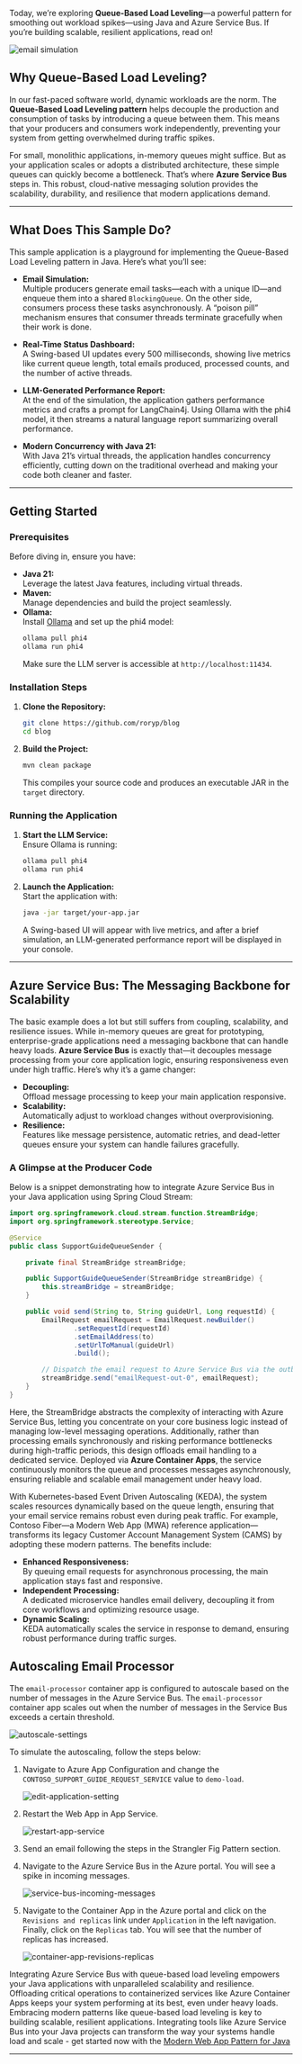 Today, we’re exploring **Queue-Based Load Leveling**—a powerful pattern for smoothing out workload spikes—using Java and Azure Service Bus. If you’re building scalable, resilient applications, read on!

![email simulation](email.webp)

## Why Queue-Based Load Leveling?

In our fast-paced software world, dynamic workloads are the norm. The **Queue-Based Load Leveling pattern** helps decouple the production and consumption of tasks by introducing a queue between them. This means that your producers and consumers work independently, preventing your system from getting overwhelmed during traffic spikes.

For small, monolithic applications, in-memory queues might suffice. But as your application scales or adopts a distributed architecture, these simple queues can quickly become a bottleneck. That’s where **Azure Service Bus** steps in. This robust, cloud-native messaging solution provides the scalability, durability, and resilience that modern applications demand.

---

## What Does This Sample Do?

This sample application is a playground for implementing the Queue-Based Load Leveling pattern in Java. Here’s what you’ll see:

- **Email Simulation:**  
  Multiple producers generate email tasks—each with a unique ID—and enqueue them into a shared `BlockingQueue`. On the other side, consumers process these tasks asynchronously. A “poison pill” mechanism ensures that consumer threads terminate gracefully when their work is done.

- **Real-Time Status Dashboard:**  
  A Swing-based UI updates every 500 milliseconds, showing live metrics like current queue length, total emails produced, processed counts, and the number of active threads.

- **LLM-Generated Performance Report:**  
  At the end of the simulation, the application gathers performance metrics and crafts a prompt for LangChain4j. Using Ollama with the phi4 model, it then streams a natural language report summarizing overall performance.

- **Modern Concurrency with Java 21:**  
  With Java 21’s virtual threads, the application handles concurrency efficiently, cutting down on the traditional overhead and making your code both cleaner and faster.

---

## Getting Started

### Prerequisites

Before diving in, ensure you have:

- **Java 21:**  
  Leverage the latest Java features, including virtual threads.
- **Maven:**  
  Manage dependencies and build the project seamlessly.
- **Ollama:**  
  Install [Ollama](https://ollama.com/) and set up the phi4 model:
  ```bash
  ollama pull phi4
  ollama run phi4
  ```
  Make sure the LLM server is accessible at `http://localhost:11434`.

### Installation Steps

1. **Clone the Repository:**
   ```bash
   git clone https://github.com/roryp/blog
   cd blog
   ```
2. **Build the Project:**
   ```bash
   mvn clean package
   ```
   This compiles your source code and produces an executable JAR in the `target` directory.

### Running the Application

1. **Start the LLM Service:**  
   Ensure Ollama is running:
   ```bash
   ollama pull phi4
   ollama run phi4
   ```
2. **Launch the Application:**  
   Start the application with:
   ```bash
   java -jar target/your-app.jar
   ```
   A Swing-based UI will appear with live metrics, and after a brief simulation, an LLM-generated performance report will be displayed in your console.

---

## Azure Service Bus: The Messaging Backbone for Scalability

The basic example does a lot but still suffers from coupling, scalability, and resilience issues.
While in-memory queues are great for prototyping, enterprise-grade applications need a messaging backbone that can handle heavy loads. **Azure Service Bus** is exactly that—it decouples message processing from your core application logic, ensuring responsiveness even under high traffic. Here’s why it’s a game changer:

- **Decoupling:**  
  Offload message processing to keep your main application responsive.
- **Scalability:**  
  Automatically adjust to workload changes without overprovisioning.
- **Resilience:**  
  Features like message persistence, automatic retries, and dead-letter queues ensure your system can handle failures gracefully.

### A Glimpse at the Producer Code

Below is a snippet demonstrating how to integrate Azure Service Bus in your Java application using Spring Cloud Stream:

```java
import org.springframework.cloud.stream.function.StreamBridge;
import org.springframework.stereotype.Service;

@Service
public class SupportGuideQueueSender {

    private final StreamBridge streamBridge;

    public SupportGuideQueueSender(StreamBridge streamBridge) {
        this.streamBridge = streamBridge;
    }

    public void send(String to, String guideUrl, Long requestId) {
        EmailRequest emailRequest = EmailRequest.newBuilder()
                .setRequestId(requestId)
                .setEmailAddress(to)
                .setUrlToManual(guideUrl)
                .build();

        // Dispatch the email request to Azure Service Bus via the outbound binding.
        streamBridge.send("emailRequest-out-0", emailRequest);
    }
}
```

Here, the StreamBridge abstracts the complexity of interacting with Azure Service Bus, letting you concentrate on your core business logic instead of managing low-level messaging operations. Additionally, rather than processing emails synchronously and risking performance bottlenecks during high-traffic periods, this design offloads email handling to a dedicated service. Deployed via **Azure Container Apps**, the service continuously monitors the queue and processes messages asynchronously, ensuring reliable and scalable email management under heavy load.

With Kubernetes-based Event Driven Autoscaling (KEDA), the system scales resources dynamically based on the queue length, ensuring that your email service remains robust even during peak traffic. For example, Contoso Fiber—a Modern Web App (MWA) reference application—transforms its legacy Customer Account Management System (CAMS) by adopting these modern patterns. The benefits include:

- **Enhanced Responsiveness:**  
  By queuing email requests for asynchronous processing, the main application stays fast and responsive.
- **Independent Processing:**  
  A dedicated microservice handles email delivery, decoupling it from core workflows and optimizing resource usage.
- **Dynamic Scaling:**  
  KEDA automatically scales the service in response to demand, ensuring robust performance during traffic surges.

## Autoscaling Email Processor

The `email-processor` container app is configured to autoscale based on the number of messages in the Azure Service Bus. The `email-processor` container app scales out when the number of messages in the Service Bus exceeds a certain threshold.

![autoscale-settings](./docs/assets/email-processor-scaling-rule.png)

To simulate the autoscaling, follow the steps below:

1. Navigate to Azure App Configuration and change the `CONTOSO_SUPPORT_GUIDE_REQUEST_SERVICE` value to `demo-load`.

    ![edit-application-setting](./docs/assets/edit-application-setting-demo-load.png)

1. Restart the Web App in App Service.

    ![restart-app-service](./docs/assets/restart-app-service.png)

1. Send an email following the steps in the Strangler Fig Pattern section.

1. Navigate to the Azure Service Bus in the Azure portal. You will see a spike in incoming messages.

    ![service-bus-incoming-messages](./docs/assets/service-bus-request-queue-load-demo.png)

1. Navigate to the Container App in the Azure portal and click on the `Revisions and replicas` link under `Application` in the left navigation. Finally, click on the `Replicas` tab. You will see that the number of replicas has increased.

    ![container-app-revisions-replicas](./docs/assets/container-app-revisions-replicas.png)

Integrating Azure Service Bus with queue-based load leveling empowers your Java applications with unparalleled scalability and resilience. Offloading critical operations to containerized services like Azure Container Apps keeps your system performing at its best, even under heavy loads.
Embracing modern patterns like queue-based load leveling is key to building scalable, resilient applications. Integrating tools like Azure Service Bus into your Java projects can transform the way your systems handle load and scale - get started now with the [Modern Web App Pattern for Java](https://github.com/Azure/modern-web-app-pattern-java)

---
